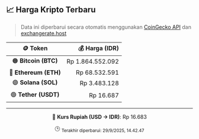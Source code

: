 

<!-- HARGA_KRIPTO -->
## 📈 Harga Kripto Terbaru

> Data ini diperbarui secara otomatis menggunakan [CoinGecko API](https://www.coingecko.com/) dan [exchangerate.host](https://exchangerate.host/)

<div align="center">

| 🪙 Token | 💰 Harga (IDR) |
|:------:|---------------:|
| 🟠 **Bitcoin (BTC)**   | Rp 1.864.552.092 |
| 🔵 **Ethereum (ETH)**  | Rp 68.532.591 |
| 🟣 **Solana (SOL)**    | Rp 3.483.128 |
| 🟢 **Tether (USDT)**   | Rp 16.687 |

---

💱 **Kurs Rupiah (USD → IDR)**: Rp 16.683

🕒 <sub>Terakhir diperbarui: 29/9/2025, 14.42.47</sub>

</div>
<!-- /HARGA_KRIPTO -->